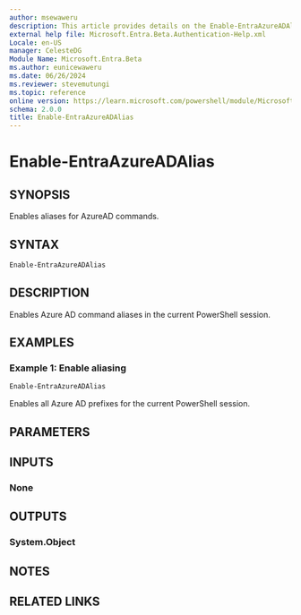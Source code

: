 ```yaml
---
author: msewaweru
description: This article provides details on the Enable-EntraAzureADAlias command.
external help file: Microsoft.Entra.Beta.Authentication-Help.xml
Locale: en-US
manager: CelesteDG
Module Name: Microsoft.Entra.Beta
ms.author: eunicewaweru
ms.date: 06/26/2024
ms.reviewer: stevemutungi
ms.topic: reference
online version: https://learn.microsoft.com/powershell/module/Microsoft.Entra.Beta/Enable-EntraAzureADAlias
schema: 2.0.0
title: Enable-EntraAzureADAlias
---
```


# Enable-EntraAzureADAlias

## SYNOPSIS

Enables aliases for AzureAD commands.

## SYNTAX

```powershell
Enable-EntraAzureADAlias
```

## DESCRIPTION

Enables Azure AD command aliases in the current PowerShell session.

## EXAMPLES

### Example 1: Enable aliasing

```powershell
Enable-EntraAzureADAlias
```

Enables all Azure AD prefixes for the current PowerShell session.

## PARAMETERS

## INPUTS

### None

## OUTPUTS

### System.Object

## NOTES

## RELATED LINKS
